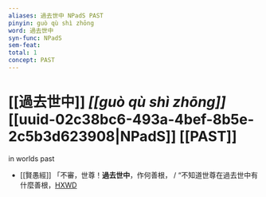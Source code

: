 ```yaml
---
aliases: 過去世中 NPadS PAST
pinyin: guò qù shì zhōng
word: 過去世中
syn-func: NPadS
sem-feat: 
total: 1
concept: PAST 
---
```

# [[過去世中]] *[[guò qù shì zhōng]]*  [[uuid-02c38bc6-493a-4bef-8b5e-2c5b3d623908|NPadS]] [[PAST]]
in worlds past
 - [[賢愚經]] 「不審，世尊！**過去世中**，作何善根， / “不知道世尊在過去世中有什麼善根，[HXWD](https://hxwd.org/textview.html?location=KR6b0059_T_003-0371b.26)